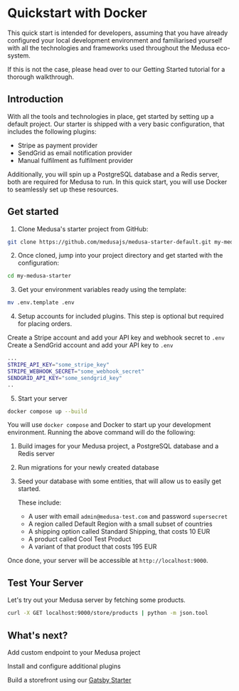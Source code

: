 # Quickstart with Docker

This quick start is intended for developers, assuming that you have already configured your local development environment and familiarised yourself with all the technologies and frameworks used throughout the Medusa eco-system.

If this is not the case, please head over to our Getting Started tutorial for a thorough walkthrough.

## Introduction

With all the tools and technologies in place, get started by setting up a default project. Our starter is shipped with a very basic configuration, that includes the following plugins:

- Stripe as payment provider
- SendGrid as email notification provider
- Manual fulfilment as fulfilment provider

Additionally, you will spin up a PostgreSQL database and a Redis server, both are required for Medusa to run. In this quick start, you will use Docker to seamlessly set up these resources.

## Get started

1. Clone Medusa's starter project from GitHub:

```bash
git clone https://github.com/medusajs/medusa-starter-default.git my-medusa-starter
```

2. Once cloned, jump into your project directory and get started with the configuration:

```bash
cd my-medusa-starter
```

3. Get your environment variables ready using the template:

```bash
mv .env.template .env
```

4. Setup accounts for included plugins. This step is optional but required for placing orders.

Create a Stripe account and add your API key and webhook secret to `.env`
Create a SendGrid account and add your API key to `.env`

```bash
...
STRIPE_API_KEY="some_stripe_key"
STRIPE_WEBHOOK_SECRET="some_webhook_secret"
SENDGRID_API_KEY="some_sendgrid_key"
..
```

5. Start your server

```bash
docker compose up --build
```

You will use `docker compose` and Docker to start up your development environment. Running the above command will do the following:

1. Build images for your Medusa project, a PostgreSQL database and a Redis server
2. Run migrations for your newly created database
3. Seed your database with some entities, that will allow us to easily get started.

   These include:

   - A user with email `admin@medusa-test.com` and password `supersecret`
   - A region called Default Region with a small subset of countries
   - A shipping option called Standard Shipping, that costs 10 EUR
   - A product called Cool Test Product
   - A variant of that product that costs 195 EUR

Once done, your server will be accessible at `http://localhost:9000`.

## Test Your Server

Let's try out your Medusa server by fetching some products.

```bash
curl -X GET localhost:9000/store/products | python -m json.tool
```

## What's next?

Add custom endpoint to your Medusa project

Install and configure additional plugins

Build a storefront using our [Gatsby Starter](https://github.com/medusajs/gatsby-starter-medusa)
